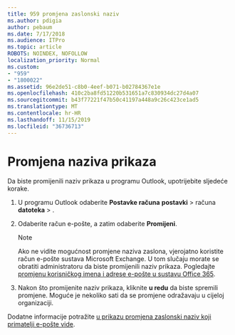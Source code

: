 ```yaml
---
title: 959 promjena zaslonski naziv
ms.author: pdigia
author: pebaum
ms.date: 7/17/2018
ms.audience: ITPro
ms.topic: article
ROBOTS: NOINDEX, NOFOLLOW
localization_priority: Normal
ms.custom:
- "959"
- "1800022"
ms.assetid: 96e2de51-c8b0-4eef-b071-b02784367e1e
ms.openlocfilehash: 410c2ba8fd51220b531651a7c830934dc27d4a07
ms.sourcegitcommit: b43f77221f47b50c41197a448a9c26c423ce1ad5
ms.translationtype: MT
ms.contentlocale: hr-HR
ms.lasthandoff: 11/15/2019
ms.locfileid: "36736713"
---
```

# <a name="change-your-display-name"></a>Promjena naziva prikaza
  
Da biste promijenili naziv prikaza u programu Outlook, upotrijebite sljedeće korake.
  
1. U programu Outlook odaberite **Postavke računa** **postavki** \> računa **datoteka** \> .

2. Odaberite račun e-pošte, a zatim odaberite **Promijeni**.

    > [!NOTE]
    > Ako ne vidite mogućnost promjene naziva zaslona, vjerojatno koristite račun e-pošte sustava Microsoft Exchange. U tom slučaju morate se obratiti administratoru da biste promijenili naziv prikaza. Pogledajte [promjenu korisničkog imena i adrese e-pošte u sustavu Office 365](https://docs.microsoft.com/office365/admin/add-users/change-a-user-name-and-email-address).
  
3. Nakon što promijenite naziv prikaza, kliknite **u redu** da biste spremili promjene. Moguće je nekoliko sati da se promjene odražavaju u cijeloj organizaciji.

Dodatne informacije potražite [u prikazu promjena zaslonski naziv koji primatelji e-pošte vide](https://support.office.com/article/2b53331a-ba2a-4803-88dc-ac9fe376c8a9.aspx).
  